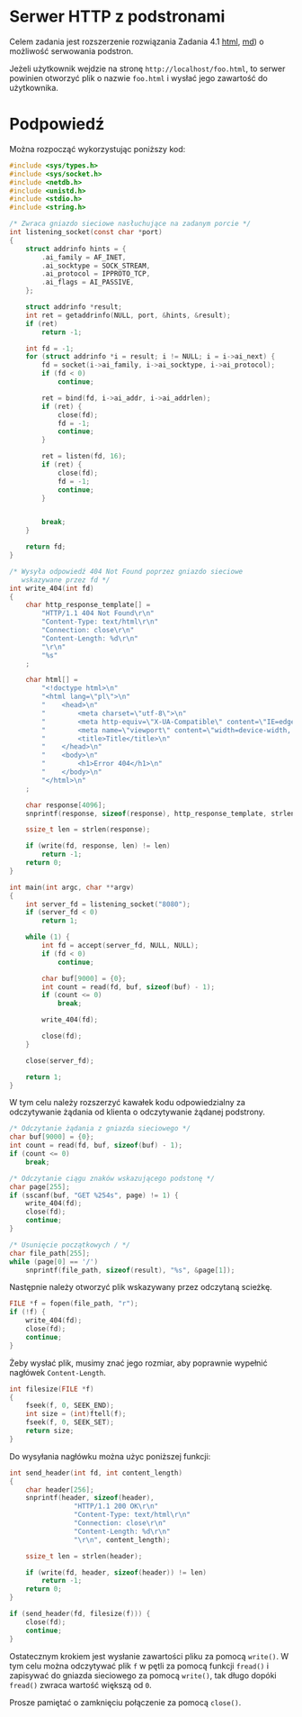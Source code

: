 # Serwer HTTP z podstronami

Celem zadania jest rozszerzenie rozwiązania Zadania 4.1 [html](https://czarnota.github.io/wpsl/4/task1-solved), [md](https://github.com/czarnota/wpsl/tree/main/4/task1-solved.md))
o możliwość serwowania podstron.

Jeżeli użytkownik wejdzie na stronę `http://localhost/foo.html`, to serwer powinien
otworzyć plik o nazwie `foo.html` i wysłać jego zawartość do użytkownika.

# Podpowiedź

Można rozpocząć wykorzystując poniższy kod:
```c
#include <sys/types.h>
#include <sys/socket.h>
#include <netdb.h>
#include <unistd.h>
#include <stdio.h>
#include <string.h>

/* Zwraca gniazdo sieciowe nasłuchujące na zadanym porcie */
int listening_socket(const char *port)
{
	struct addrinfo hints = {
		.ai_family = AF_INET,
		.ai_socktype = SOCK_STREAM,
		.ai_protocol = IPPROTO_TCP,
		.ai_flags = AI_PASSIVE,
	};

	struct addrinfo *result;
	int ret = getaddrinfo(NULL, port, &hints, &result);
	if (ret)
		return -1;

	int fd = -1;
	for (struct addrinfo *i = result; i != NULL; i = i->ai_next) {
		fd = socket(i->ai_family, i->ai_socktype, i->ai_protocol);
		if (fd < 0)
			continue;

		ret = bind(fd, i->ai_addr, i->ai_addrlen);
		if (ret) {
			close(fd);
			fd = -1;
			continue;
		}

		ret = listen(fd, 16);
		if (ret) {
			close(fd);
			fd = -1;
			continue;
		}


		break;
	}

	return fd;
}

/* Wysyła odpowiedź 404 Not Found poprzez gniazdo sieciowe
   wskazywane przez fd */
int write_404(int fd)
{
    char http_response_template[] =
        "HTTP/1.1 404 Not Found\r\n"
        "Content-Type: text/html\r\n"
        "Connection: close\r\n"
        "Content-Length: %d\r\n"
        "\r\n"
        "%s"
    ;

    char html[] =
        "<!doctype html>\n"
        "<html lang=\"pl\">\n"
        "    <head>\n"
        "        <meta charset=\"utf-8\">\n"
        "        <meta http-equiv=\"X-UA-Compatible\" content=\"IE=edge\">\n"
        "        <meta name=\"viewport\" content=\"width=device-width, initial-scale=1\">\n"
        "        <title>Title</title>\n"
        "    </head>\n"
        "    <body>\n"
        "        <h1>Error 404</h1>\n"
        "    </body>\n"
        "</html>\n"
    ;

    char response[4096];
    snprintf(response, sizeof(response), http_response_template, strlen(html), html);

    ssize_t len = strlen(response);

    if (write(fd, response, len) != len)
        return -1;
    return 0;
}

int main(int argc, char **argv)
{
	int server_fd = listening_socket("8080");
	if (server_fd < 0)
		return 1;

	while (1) {
		int fd = accept(server_fd, NULL, NULL);
		if (fd < 0)
			continue;

		char buf[9000] = {0};
		int count = read(fd, buf, sizeof(buf) - 1);
		if (count <= 0)
			break;

        write_404(fd);

		close(fd);
	}

	close(server_fd);

    return 1;
}
```

W tym celu należy rozszerzyć kawałek kodu odpowiedzialny za odczytywanie żądania
od klienta o odczytywanie żądanej podstrony.

```c
/* Odczytanie żądania z gniazda sieciowego */
char buf[9000] = {0};
int count = read(fd, buf, sizeof(buf) - 1);
if (count <= 0)
    break;

/* Odczytanie ciągu znaków wskazującego podstonę */
char page[255];
if (sscanf(buf, "GET %254s", page) != 1) {
    write_404(fd);
    close(fd);
    continue;
}

/* Usunięcie początkowych / */
char file_path[255];
while (page[0] == '/')
    snprintf(file_path, sizeof(result), "%s", &page[1]);
```

Następnie należy otworzyć plik wskazywany przez odczytaną scieżkę.
```c
FILE *f = fopen(file_path, "r");
if (!f) {
    write_404(fd);
    close(fd);
    continue;
}
```

Żeby wysłać plik, musimy znać jego rozmiar, aby poprawnie wypełnić
nagłówek `Content-Length`.

```c
int filesize(FILE *f)
{
    fseek(f, 0, SEEK_END);
    int size = (int)ftell(f);
    fseek(f, 0, SEEK_SET);
    return size;
}
```

Do wysyłania nagłówku można użyc poniższej funkcji:
```c
int send_header(int fd, int content_length)
{
    char header[256];
    snprintf(header, sizeof(header),
                "HTTP/1.1 200 OK\r\n"
                "Content-Type: text/html\r\n"
                "Connection: close\r\n"
                "Content-Length: %d\r\n"
                "\r\n", content_length);

    ssize_t len = strlen(header);

    if (write(fd, header, sizeof(header)) != len)
        return -1;
    return 0;
}
```
```c
if (send_header(fd, filesize(f))) {
    close(fd);
    continue;
}
```

Ostatecznym krokiem jest wysłanie zawartości pliku za pomocą `write()`. W tym
celu można odczytywać plik `f` w pętli za pomocą funkcji `fread()` i zapisywać
do gniazda sieciowego za pomocą `write()`, tak długo dopóki `fread()` zwraca
wartość większą od `0`.

Prosze pamiętać o zamknięciu połączenie za pomocą `close()`.

